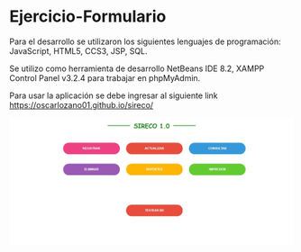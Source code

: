 # Ejercicio-Formulario
Para el desarrollo se utilizaron los siguientes lenguajes de programación: JavaScript, HTML5, CCS3, JSP, SQL.

Se utilizo como herramienta de desarrollo NetBeans IDE 8.2, XAMPP Control Panel v3.2.4 para trabajar en phpMyAdmin.

Para usar la aplicación se debe ingresar al siguiente link https://oscarlozano01.github.io/sireco/

![Alt text](/img/pantalla.JPG?raw=true "Optional Title")

